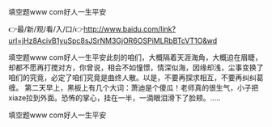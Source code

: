 填空题www com好人一生平安

👉最/新/观/看/入/口/👉http://www.baidu.com/link?url=jHz8AcivB1yuSpc8sJSrNM3GjOR6OSPiMLRbBTcVT1O&wd

填空题www com好人一生平安此刻的咱们，大概隔着天涯海角，大概迫在眉睫，却都不愿再打搅对方，你曾说，相会不如憧憬，情深似海，因缘却浅，尘事变换了咱们的究竟，必定了咱们究竟是曲终人散。以是，不要再探求相互，不要再纠纠葛缠。
第二天早上，黑板上有几个大词：萧迪是个傻瓜！老师真的很生气，小子把xiaze拉到外面。恐怖的掌心，挂在一半，一滴眼泪滑下了脸颊。.....


填空题www com好人一生平安

